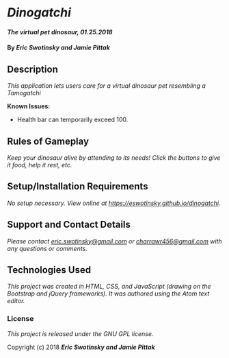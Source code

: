 # _Dinogatchi_

#### _The virtual pet dinosaur, 01.25.2018_

#### By _**Eric Swotinsky and Jamie Pittak**_

## Description

_This application lets users care for a virtual dinosaur pet resembling a Tamogatchi_

**Known Issues:**
* Health bar can temporarily exceed 100.


## Rules of Gameplay

_Keep your dinosaur alive by attending to its needs! Click the buttons to give it food, help it rest, etc._


## Setup/Installation Requirements

_No setup necessary. View online at https://eswotinsky.github.io/dinogatchi._

## Support and Contact Details

_Please contact eric.swotinsky@gmail.com or charrawr456@gmail.com with any questions or comments._

## Technologies Used

_This project was created in HTML, CSS, and JavaScript (drawing on the Bootstrap and jQuery frameworks). It was authored using the Atom text editor._

### License

*This project is released under the GNU GPL license.*

Copyright (c) 2018 **_Eric Swotinsky and Jamie Pittak_**
